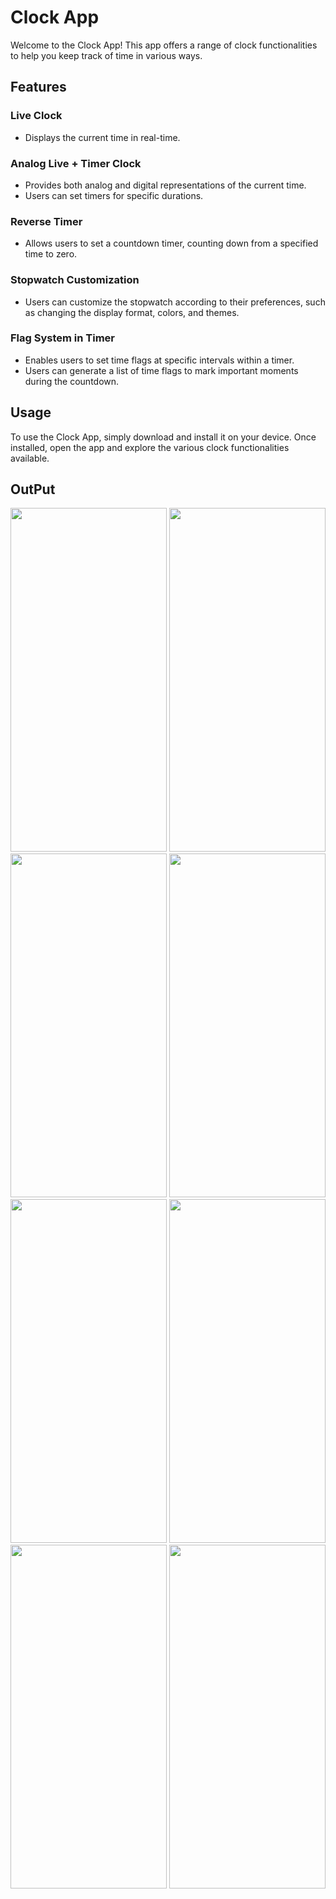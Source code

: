 # Clock App

Welcome to the Clock App! This app offers a range of clock functionalities to help you keep track of time in various ways.

## Features

### Live Clock
- Displays the current time in real-time.

### Analog Live + Timer Clock
- Provides both analog and digital representations of the current time.
- Users can set timers for specific durations.

### Reverse Timer
- Allows users to set a countdown timer, counting down from a specified time to zero.

### Stopwatch Customization
- Users can customize the stopwatch according to their preferences, such as changing the display format, colors, and themes.

### Flag System in Timer
- Enables users to set time flags at specific intervals within a timer.
- Users can generate a list of time flags to mark important moments during the countdown.

## Usage

To use the Clock App, simply download and install it on your device. Once installed, open the app and explore the various clock functionalities available.

## OutPut
<img src="https://github.com/Vinisha0306/clock_app_new/assets/143987696/e1c961e6-70a9-47a2-b83d-a0fc0daec380" width="250" height="550">
<img src="https://github.com/Vinisha0306/clock_app_new/assets/143987696/72f28c68-7b9f-41fe-95de-db18cebab287" width="250" height="550">
<img src="https://github.com/Vinisha0306/clock_app_new/assets/143987696/ca24f003-faa8-4037-a3ec-6cb9ab158d93" width="250" height="550">
<img src="https://github.com/Vinisha0306/clock_app_new/assets/143987696/ba2d3d31-0045-46aa-825b-addb68325932" width="250" height="550">
<img src="https://github.com/Vinisha0306/clock_app_new/assets/143987696/94fea559-d07e-4ec8-980b-579094da06d5" width="250" height="550">
<img src="https://github.com/Vinisha0306/clock_app_new/assets/143987696/2be3852e-a4fd-48cd-b963-d9abee84ecf9" width="250" height="550">
<img src="https://github.com/Vinisha0306/clock_app_new/assets/143987696/ef06178b-a12b-4bef-bdda-de9d064e0da5" width="250" height="550">
<img src="https://github.com/Vinisha0306/clock_app_new/assets/143987696/59c0cd81-cdbb-4b55-8580-ec3dcbee5eb9" width="250" height="550">
